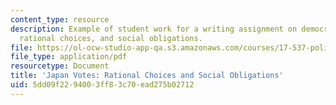 ```yaml
---
content_type: resource
description: Example of student work for a writing assignment on democracy in Japan,
  rational choices, and social obligations.
file: https://ol-ocw-studio-app-qa.s3.amazonaws.com/courses/17-537-politics-and-policy-in-contemporary-japan-spring-2009/5dd09f2294003ff83c70ead275b02712_MIT17_537S09_japanpaper2.pdf
file_type: application/pdf
resourcetype: Document
title: 'Japan Votes: Rational Choices and Social Obligations'
uid: 5dd09f22-9400-3ff8-3c70-ead275b02712
---
```

